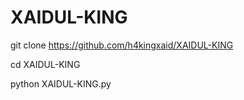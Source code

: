 # XAIDUL-KING

git clone https://github.com/h4kingxaid/XAIDUL-KING


cd XAIDUL-KING

python XAIDUL-KING.py
